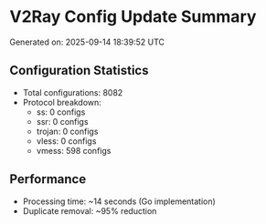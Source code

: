 # V2Ray Config Update Summary
Generated on: 2025-09-14 18:39:52 UTC

## Configuration Statistics
- Total configurations: 8082
- Protocol breakdown:
  - ss: 0 configs
  - ssr: 0 configs
  - trojan: 0 configs
  - vless: 0 configs
  - vmess: 598 configs

## Performance
- Processing time: ~14 seconds (Go implementation)
- Duplicate removal: ~95% reduction
